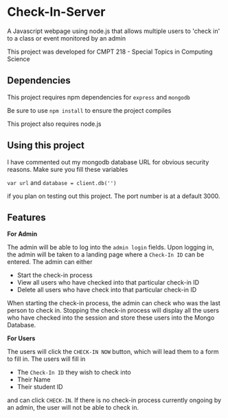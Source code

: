# Check-In-Server
A Javascript webpage using node.js that allows multiple users to 'check in' to a class or event monitored by an admin

This project was developed for CMPT 218 - Special Topics in Computing Science

## Dependencies
This project requires npm dependencies for `express` and `mongodb`

Be sure to use `npm install` to ensure the project compiles

This project also requires node.js

## Using this project
I have commented out my mongodb database URL for obvious security reasons. Make sure you fill these variables

`var url` and `database = client.db('')` 

if you plan on testing out this project. The port number is at a default 3000.

## Features

**For Admin**

The admin will be able to log into the `admin login` fields. Upon logging in, the admin will be taken to a landing page where a `Check-In ID` can be entered. The admin can either

- Start the check-in process
- View all users who have checked into that particular check-in ID
- Delete all users who have check into that particular check-in ID

When starting the check-in process, the admin can check who was the last person to check in. Stopping the check-in process will display all the users who have checked into the session and store these users into the Mongo Database.

**For Users**

The users will click the `CHECK-IN NOW` button, which will lead them to a form to fill in. The users will fill in

- The `Check-In ID` they wish to check into
- Their Name
- Their student ID

and can click `CHECK-IN`. If there is no check-in process currently ongoing by an admin, the user will not be able to check in.
